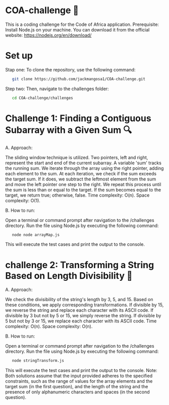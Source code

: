 # COA-challenge 🎯

This is a coding challenge for the Code of Africa application.
Prerequisite: Install Node.js on your machine. You can download it from the official website: https://nodejs.org/en/download/

# Set up

Stap one: To clone the repository, use the following command:

```bash
   git clone https://github.com/jackmangosa1/COA-challenge.git
```

Step two: Then, navigate to the challenges folder:

```bash
   cd COA-challenge/challenges
```

# Challenge 1: Finding a Contiguous Subarray with a Given Sum 🔍

A. Approach:

The sliding window technique is utilized. Two pointers, left and right, represent the start and end of the current subarray. A variable 'sum' tracks the running sum. We iterate through the array using the right pointer, adding each element to the sum. At each iteration, we check if the sum exceeds the target sum. If it does, we subtract the leftmost element from the sum and move the left pointer one step to the right. We repeat this process until the sum is less than or equal to the target. If the sum becomes equal to the target, we return true; otherwise, false. Time complexity: O(n). Space complexity: O(1).

B. How to run:

Open a terminal or command prompt after navigation to the /challenges directory.
Run the file using Node.js by executing the following command:

```bash
   node node arrayMap.js
```

This will execute the test cases and print the output to the console.

# challenge 2: Transforming a String Based on Length Divisibility 🔡

A. Approach:

We check the divisibility of the string's length by 3, 5, and 15. Based on these conditions, we apply corresponding transformations. If divisible by 15, we reverse the string and replace each character with its ASCII code. If divisible by 3 but not by 5 or 15, we simply reverse the string. If divisible by 5 but not by 3 or 15, we replace each character with its ASCII code. Time complexity: O(n). Space complexity: O(n).

B. How to run:

Open a terminal or command prompt after navigation to the /challenges directory.
Run the file using Node.js by executing the following command:

```bash
   node stringTransform.js
```

This will execute the test cases and print the output to the console.
Note: Both solutions assume that the input provided adheres to the specified constraints, such as the range of values for the array elements and the target sum (in the first question), and the length of the string and the presence of only alphanumeric characters and spaces (in the second question).
